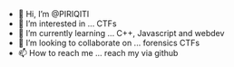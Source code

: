- 👋 Hi, I’m @PIRIQITI
- 👀 I’m interested in ... CTFs
- 🌱 I’m currently learning ... C++, Javascript and webdev
- 💞️ I’m looking to collaborate on ... forensics CTFs
- 📫 How to reach me ... reach my via github

<!---
PIRIQITI/PIRIQITI is a ✨ special ✨ repository because its `README.md` (this file) appears on your GitHub profile.
You can click the Preview link to take a look at your changes.
--->
